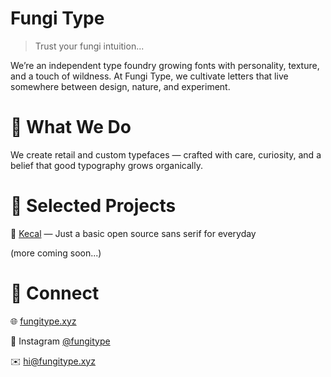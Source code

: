 # Fungi Type

> Trust your fungi intuition...

We’re an independent type foundry growing fonts with personality, texture, and a touch of wildness.
At Fungi Type, we cultivate letters that live somewhere between design, nature, and experiment.

# 🌲 What We Do

We create retail and custom typefaces — crafted with care, curiosity, and a belief that good typography grows organically.

# 🍄 Selected Projects

🔡 [Kecal](https://github.com/FungiType/Kecal) — Just a basic open source sans serif for everyday

(more coming soon...)

# 🌱 Connect

🌐 [fungitype.xyz](https://fungitype.xyz)

📸 Instagram [@fungitype](https://www.instagram.com/fungitype)

✉️ hi@fungitype.xyz
